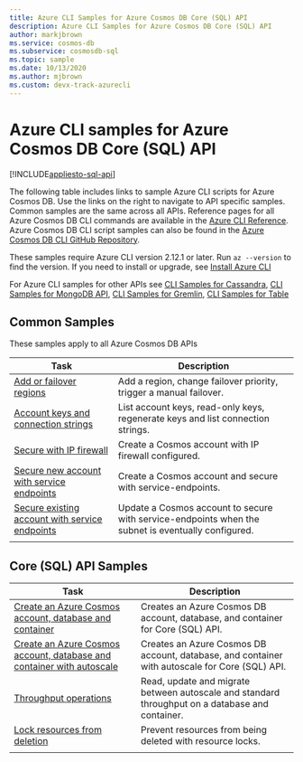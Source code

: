 ```yaml
---
title: Azure CLI Samples for Azure Cosmos DB Core (SQL) API
description: Azure CLI Samples for Azure Cosmos DB Core (SQL) API
author: markjbrown
ms.service: cosmos-db
ms.subservice: cosmosdb-sql
ms.topic: sample
ms.date: 10/13/2020
ms.author: mjbrown 
ms.custom: devx-track-azurecli
---
```


# Azure CLI samples for Azure Cosmos DB Core (SQL) API
[!INCLUDE[appliesto-sql-api](../includes/appliesto-sql-api.md)]

The following table includes links to sample Azure CLI scripts for Azure Cosmos DB. Use the links on the right to navigate to API specific samples. Common samples are the same across all APIs. Reference pages for all Azure Cosmos DB CLI commands are available in the [Azure CLI Reference](/cli/azure/cosmosdb). Azure Cosmos DB CLI script samples can also be found in the [Azure Cosmos DB CLI GitHub Repository](https://github.com/Azure-Samples/azure-cli-samples/tree/master/cosmosdb).

These samples require Azure CLI version 2.12.1 or later. Run `az --version` to find the version. If you need to install or upgrade, see [Install Azure CLI](/cli/azure/install-azure-cli)

For Azure CLI samples for other APIs see [CLI Samples for Cassandra](cassandra/cli-samples.md), [CLI Samples for MongoDB API](mongodb/cli-samples.md), [CLI Samples for Gremlin](cli-samples-gremlin.md), [CLI Samples for Table](table/cli-samples.md)

## Common Samples

These samples apply to all Azure Cosmos DB APIs

|Task | Description |
|---|---|
| [Add or failover regions](scripts/cli/common/regions.md?toc=%2fcli%2fazure%2ftoc.json) | Add a region, change failover priority, trigger a manual failover.|
| [Account keys and connection strings](scripts/cli/common/keys.md?toc=%2fcli%2fazure%2ftoc.json) | List account keys, read-only keys, regenerate keys and list connection strings.|
| [Secure with IP firewall](scripts/cli/common/ipfirewall.md?toc=%2fcli%2fazure%2ftoc.json)| Create a Cosmos account with IP firewall configured.|
| [Secure new account with service endpoints](scripts/cli/common/service-endpoints.md?toc=%2fcli%2fazure%2ftoc.json)| Create a Cosmos account and secure with service-endpoints.|
| [Secure existing account with service endpoints](scripts/cli/common/service-endpoints-ignore-missing-vnet.md?toc=%2fcli%2fazure%2ftoc.json)| Update a Cosmos account to secure with service-endpoints when the subnet is eventually configured.|
|||

## Core (SQL) API Samples

|Task | Description |
|---|---|
| [Create an Azure Cosmos account, database and container](scripts/cli/sql/create.md?toc=%2fcli%2fazure%2ftoc.json)| Creates an Azure Cosmos DB account, database, and container for Core (SQL) API. |
| [Create an Azure Cosmos account, database and container with autoscale](scripts/cli/sql/autoscale.md?toc=%2fcli%2fazure%2ftoc.json)| Creates an Azure Cosmos DB account, database, and container with autoscale for Core (SQL) API. |
| [Throughput operations](scripts/cli/sql/throughput.md?toc=%2fcli%2fazure%2ftoc.json) | Read, update and migrate between autoscale and standard throughput on a database and container.|
| [Lock resources from deletion](scripts/cli/sql/lock.md?toc=%2fcli%2fazure%2ftoc.json)| Prevent resources from being deleted with  resource locks.|
|||
